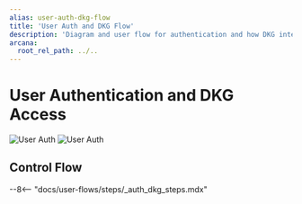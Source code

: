 ```yaml
---
alias: user-auth-dkg-flow
title: 'User Auth and DKG Flow'
description: 'Diagram and user flow for authentication and how DKG interacts with various components in the Arcana Auth.'
arcana:
  root_rel_path: ../..
---
```


# User Authentication and DKG Access

![User Auth](/img/user_auth_dkg-light.svg#only-light)
![User Auth](/img/user_auth_dkg-dark.svg#only-dark)

## Control Flow

--8<-- "docs/user-flows/steps/_auth_dkg_steps.mdx"